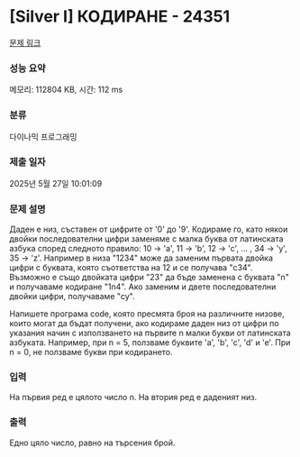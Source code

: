 # [Silver I] КОДИРАНЕ - 24351 

[문제 링크](https://www.acmicpc.net/problem/24351) 

### 성능 요약

메모리: 112804 KB, 시간: 112 ms

### 분류

다이나믹 프로그래밍

### 제출 일자

2025년 5월 27일 10:01:09

### 문제 설명

<p>Даден е низ, съставен от цифрите от '0' до '9'. Кодираме го, като някои двойки последователни цифри заменяме с малка буква от латинската азбука според следното правило: 10 → 'а', 11 → 'b', 12 → 'c', … , 34 → 'y', 35 → 'z'. Например в низа "1234" може да заменим първата двойка цифри с буквата, която съответства на 12 и се получава "c34". Възможно е също двойката цифри "23" да бъде заменена с буквата "n" и получаваме кодиране "1n4". Ако заменим и двете последователни двойки цифри, получаваме "cy".</p>

<p>Напишете програма code, която пресмята броя на различните низове, които могат да бъдат получени, ако кодираме даден низ от цифри по указания начин с използването на първите n малки букви oт латинската азбуката. Например, при n = 5, ползваме буквите 'a', 'b', 'c', 'd' и 'е'. При n = 0, не ползваме букви при кодирането.</p>

### 입력 

 <p>На първия ред е цялото число n. На втория ред е даденият низ.</p>

### 출력 

 <p>Едно цяло число, равно на търсения брой.</p>

